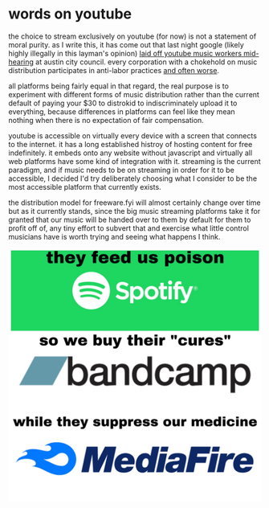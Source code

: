 # words on youtube

the choice to stream exclusively on youtube (for now) is not a statement of moral purity. as I write this, it has come out that last night google (likely highly illegally in this layman's opinion) [laid off youtube music workers mid-hearing](https://twitter.com/peepaw_/status/1763376791861735583) at austin city council. every corporation with a chokehold on music distribution participates in anti-labor practices [and often worse](https://inthesetimes.com/article/spotify-military-industrial-complex-daniel-ek-prima-materia-helsing). 

all platforms being fairly equal in that regard, the real purpose is to experiment with different forms of music distribution rather than the current default of paying your $30 to distrokid to indiscriminately upload it to everything, because differences in platforms can feel like they mean nothing when there is no expectation of fair compensation.

youtube is accessible on virtually every device with a screen that connects to the internet. it has a long established histroy of hosting content for free indefinitely. it embeds onto any website without javascript and virtually all web platforms have some kind of integration with it. streaming is the current paradigm, and if music needs to be on streaming in order for it to be accessible, I decided I'd try deliberately choosing what I consider to be the most accessible platform that currently exists. 

the distribution model for freeware.fyi will almost certainly change over time but as it currently stands, since the big music streaming platforms take it for granted that our music will be handed over to them by default for them to profit off of, any tiny effort to subvert that and exercise what little control musicians have is worth trying and seeing what happens I think.

![they_feed_us_poison](media/they_feed_us_poison.jpg)